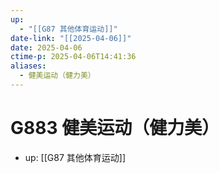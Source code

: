 ```yaml
---
up:
  - "[[G87 其他体育运动]]"
date-link: "[[2025-04-06]]"
date: 2025-04-06
ctime-p: 2025-04-06T14:41:36
aliases:
  - 健美运动（健力美）
---
```


# G883 健美运动（健力美）

- up: [[G87 其他体育运动]]
